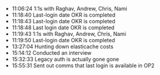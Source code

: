* 11:06:24	1:1s with Raghav, Andrew, Chris, Nami
* 11:18:40	Last-login date OKR is completed
* 11:18:43	Last-login date OKR is completed
* 11:18:48	Last login date OKR is completed
* 11:19:43	1:1s with Raghav, Andrew, Chris, Nami
* 11:19:50	Last-login date OKR is completed
* 13:27:04	Hunting down elasticache costs
* 15:14:12	Conducted an interview
* 15:32:33	Legacy auth is actually gone gone
* 15:55:31	Sent out comms that last login is available in OP2
